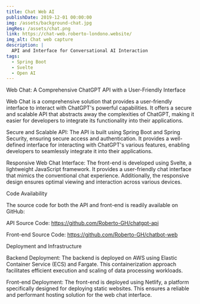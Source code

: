 ```yaml
---
title: Chat Web AI
publishDate: 2019-12-01 00:00:00
img: /assets/background-chat.jpg
imgRes: /assets/chat.png
link: https://chat-web.roberto-londono.website/
img_alt: Chat web capture
description: |
  API and Interface for Conversational AI Interaction
tags:
  - Spring Boot
  - Svelte
  - Open AI
---
```


Web Chat: A Comprehensive ChatGPT API with a User-Friendly Interface

Web Chat is a comprehensive solution that provides a user-friendly interface to interact with ChatGPT's powerful capabilities. It offers a secure and scalable API that abstracts away the complexities of ChatGPT, making it easier for developers to integrate its functionality into their applications.

Secure and Scalable API: The API is built using Spring Boot and Spring Security, ensuring secure access and authentication. It provides a well-defined interface for interacting with ChatGPT's various features, enabling developers to seamlessly integrate it into their applications.

Responsive Web Chat Interface: The front-end is developed using Svelte, a lightweight JavaScript framework. It provides a user-friendly chat interface that mimics the conventional chat experience. Additionally, the responsive design ensures optimal viewing and interaction across various devices.

Code Availability

The source code for both the API and front-end is readily available on GitHub:

API Source Code: https://github.com/Roberto-GH/chatgpt-api

Front-end Source Code: https://github.com/Roberto-GH/chatbot-web

Deployment and Infrastructure

Backend Deployment: The backend is deployed on AWS using Elastic Container Service (ECS) and Fargate. This containerization approach facilitates efficient execution and scaling of data processing workloads.

Front-end Deployment: The front-end is deployed using Netlify, a platform specifically designed for deploying static websites. This ensures a reliable and performant hosting solution for the web chat interface.